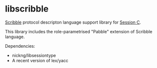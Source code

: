 libscribble
===========

[Scribble](http://www.scribble.org) protocol descripton language support library for [Session C](http://www.doc.ic.ac.uk/~cn06/sessionc).

This library includes the role-parametrised "Pabble" extension of Scribble language.

Dependencies:
 * nickng/libsessiontype
 * A recent version of lex/yacc
